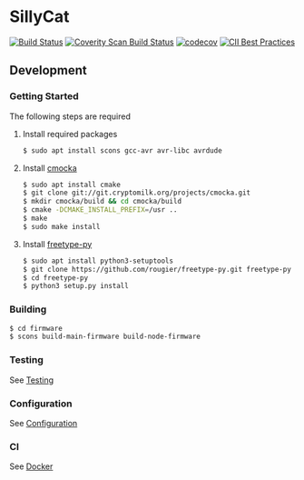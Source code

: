 SillyCat
========

[![Build Status](https://travis-ci.com/Andreasdahlberg/sillycat.svg?branch=master)](https://travis-ci.com/Andreasdahlberg/sillycat)
[![Coverity Scan Build Status](https://scan.coverity.com/projects/11957/badge.svg)](https://scan.coverity.com/projects/andreasdahlberg-sillycat)
[![codecov](https://codecov.io/gh/Andreasdahlberg/sillycat/branch/master/graph/badge.svg)](https://codecov.io/gh/Andreasdahlberg/sillycat)
[![CII Best Practices](https://bestpractices.coreinfrastructure.org/projects/2665/badge)](https://bestpractices.coreinfrastructure.org/projects/2665)

## Development

### Getting Started
The following steps are required

1. Install required packages
    ```bash
    $ sudo apt install scons gcc-avr avr-libc avrdude
    ```

1. Install [cmocka](https://cmocka.org/)
    ```bash
    $ sudo apt install cmake
    $ git clone git://git.cryptomilk.org/projects/cmocka.git
    $ mkdir cmocka/build && cd cmocka/build
    $ cmake -DCMAKE_INSTALL_PREFIX=/usr ..
    $ make
    $ sudo make install
    ```

1. Install [freetype-py](https://pypi.org/project/freetype-py/)
    ```bash
    $ sudo apt install python3-setuptools
    $ git clone https://github.com/rougier/freetype-py.git freetype-py
    $ cd freetype-py
    $ python3 setup.py install
    ```

### Building
```bash
$ cd firmware
$ scons build-main-firmware build-node-firmware
```

### Testing
See [Testing](firmware/tests/README.md)

### Configuration
See [Configuration](scripts/memory/README.md#config)

### CI
See [Docker](docker/README.md)

